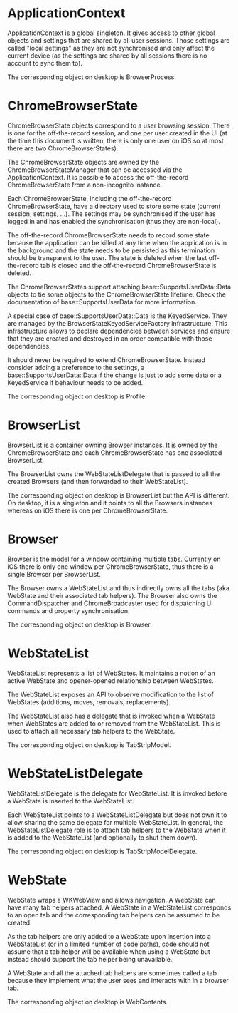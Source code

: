 
# ApplicationContext

ApplicationContext is a global singleton. It gives access to other global
objects and settings that are shared by all user sessions. Those settings
are called "local settings" as they are not synchronised and only affect
the current device (as the settings are shared by all sessions there is
no account to sync them to).

The corresponding object on desktop is BrowserProcess.

# ChromeBrowserState

ChromeBrowserState objects correspond to a user browsing session. There is
one for the off-the-record session, and one per user created in the UI (at
the time this document is written, there is only one user on iOS so at most
there are two ChromeBrowserStates).

The ChromeBrowserState objects are owned by the ChromeBrowserStateManager
that can be accessed via the ApplicationContext. It is possible to access
the off-the-record ChromeBrowserState from a non-incognito instance.

Each ChromeBrowserState, including the off-the-record ChromeBrowserState,
have a directory used to store some state (current session, settings, ...).
The settings may be synchronised if the user has logged in and has enabled
the synchronisation (thus they are non-local).

The off-the-record ChromeBrowserState needs to record some state because the
application can be killed at any time when the application is in the background
and the state needs to be persisted as this termination should be transparent to
the user. The state is deleted when the last off-the-record tab is closed
and the off-the-record ChromeBrowserState is deleted.

The ChromeBrowserStates support attaching base::SupportsUserData::Data
objects to tie some objects to the ChromeBrowserState lifetime. Check the
documentation of base::SupportsUserData for more information.

A special case of base::SupportsUserData::Data is the KeyedService. They
are managed by the BrowserStateKeyedServiceFactory infrastructure. This
infrastructure allows to declare dependencies between services and ensure
that they are created and destroyed in an order compatible with those
dependencies.

It should never be required to extend ChromeBrowserState. Instead consider
adding a preference to the settings, a base::SupportsUserData::Data if the
change is just to add some data or a KeyedService if behaviour needs to be
added.

The corresponding object on desktop is Profile.

# BrowserList

BrowserList is a container owning Browser instances. It is owned by the
ChromeBrowserState and each ChromeBrowserState has one associated
BrowserList.

The BrowserList owns the WebStateListDelegate that is passed to all the
created Browsers (and then forwarded to their WebStateList).

The corresponding object on desktop is BrowserList but the API is
different. On desktop, it is a singleton and it points to all the
Browsers instances whereas on iOS there is one per ChromeBrowserState.

# Browser

Browser is the model for a window containing multiple tabs. Currently
on iOS there is only one window per ChromeBrowserState, thus there is
a single Browser per BrowserList.

The Browser owns a WebStateList and thus indirectly owns all the tabs
(aka WebState and their associated tab helpers). The Browser also owns
the CommandDispatcher and ChromeBroadcaster used for dispatching UI
commands and property synchronisation.

The corresponding object on desktop is Browser.

# WebStateList

WebStateList represents a list of WebStates. It maintains a notion of
an active WebState and opener-opened relationship between WebStates.

The WebStateList exposes an API to observe modification to the list of
WebStates (additions, moves, removals, replacements).

The WebStateList also has a delegate that is invoked when a WebState
when WebStates are added to or removed from the WebStateList. This is
used to attach all necessary tab helpers to the WebState.

The corresponding object on desktop is TabStripModel.

# WebStateListDelegate

WebStateListDelegate is the delegate for WebStateList. It is invoked
before a WebState is inserted to the WebStateList.

Each WebStateList points to a WebStateListDelegate but does not own
it to allow sharing the same delegate for multiple WebStateList. In
general, the WebStateListDelegate role is to attach tab helpers to
the WebState when it is added to the WebStateList (and optionally to
shut them down).

The corresponding object on desktop is TabStripModelDelegate.

# WebState

WebState wraps a WKWebView and allows navigation. A WebState can have
many tab helpers attached. A WebState in a WebStateList corresponds to
an open tab and the corresponding tab helpers can be assumed to be
created.

As the tab helpers are only added to a WebState upon insertion into a
WebStateList (or in a limited number of code paths), code should not
assume that a tab helper will be available when using a WebState but
instead should support the tab helper being unavailable.

A WebState and all the attached tab helpers are sometimes called a
tab because they implement what the user sees and interacts with in
a browser tab.

The corresponding object on desktop is WebContents.
